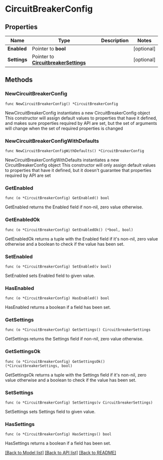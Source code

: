 # CircuitBreakerConfig

## Properties

Name | Type | Description | Notes
------------ | ------------- | ------------- | -------------
**Enabled** | Pointer to **bool** |  | [optional] 
**Settings** | Pointer to [**CircuitbreakerSettings**](CircuitbreakerSettings.md) |  | [optional] 

## Methods

### NewCircuitBreakerConfig

`func NewCircuitBreakerConfig() *CircuitBreakerConfig`

NewCircuitBreakerConfig instantiates a new CircuitBreakerConfig object
This constructor will assign default values to properties that have it defined,
and makes sure properties required by API are set, but the set of arguments
will change when the set of required properties is changed

### NewCircuitBreakerConfigWithDefaults

`func NewCircuitBreakerConfigWithDefaults() *CircuitBreakerConfig`

NewCircuitBreakerConfigWithDefaults instantiates a new CircuitBreakerConfig object
This constructor will only assign default values to properties that have it defined,
but it doesn't guarantee that properties required by API are set

### GetEnabled

`func (o *CircuitBreakerConfig) GetEnabled() bool`

GetEnabled returns the Enabled field if non-nil, zero value otherwise.

### GetEnabledOk

`func (o *CircuitBreakerConfig) GetEnabledOk() (*bool, bool)`

GetEnabledOk returns a tuple with the Enabled field if it's non-nil, zero value otherwise
and a boolean to check if the value has been set.

### SetEnabled

`func (o *CircuitBreakerConfig) SetEnabled(v bool)`

SetEnabled sets Enabled field to given value.

### HasEnabled

`func (o *CircuitBreakerConfig) HasEnabled() bool`

HasEnabled returns a boolean if a field has been set.

### GetSettings

`func (o *CircuitBreakerConfig) GetSettings() CircuitbreakerSettings`

GetSettings returns the Settings field if non-nil, zero value otherwise.

### GetSettingsOk

`func (o *CircuitBreakerConfig) GetSettingsOk() (*CircuitbreakerSettings, bool)`

GetSettingsOk returns a tuple with the Settings field if it's non-nil, zero value otherwise
and a boolean to check if the value has been set.

### SetSettings

`func (o *CircuitBreakerConfig) SetSettings(v CircuitbreakerSettings)`

SetSettings sets Settings field to given value.

### HasSettings

`func (o *CircuitBreakerConfig) HasSettings() bool`

HasSettings returns a boolean if a field has been set.


[[Back to Model list]](../README.md#documentation-for-models) [[Back to API list]](../README.md#documentation-for-api-endpoints) [[Back to README]](../README.md)


